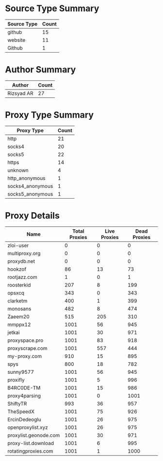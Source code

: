 # Source Type Summary

| Source Type | Count |
|-------------|-------|
| github | 15 |
| website | 11 |
| Github | 1 |


# Author Summary

| Author | Count |
|--------|-------|
| Rizsyad AR | 27 |


# Proxy Type Summary

| Proxy Type | Count |
|------------|-------|
| http | 21 |
| socks4 | 20 |
| socks5 | 22 |
| https | 14 |
| unknown | 4 |
| http_anonymous | 1 |
| socks4_anonymous | 1 |
| socks5_anonymous | 1 |


# Proxy Details

| Name | Total Proxies | Live Proxies | Dead Proxies |
|------|---------------|--------------|---------------|
| zloi-user | 0 | 0 | 0 |
| multiproxy.org | 0 | 0 | 0 |
| proxydb.net | 0 | 0 | 0 |
| hookzof | 86 | 13 | 73 |
| rootjazz.com | 1 | 0 | 1 |
| roosterkid | 207 | 8 | 199 |
| opsxcq | 343 | 0 | 343 |
| clarketm | 400 | 1 | 399 |
| monosans | 482 | 8 | 474 |
| Zaeem20 | 515 | 205 | 310 |
| mmppx12 | 1001 | 56 | 945 |
| jetkai | 1001 | 30 | 971 |
| proxyspace.pro | 1001 | 83 | 918 |
| proxyscrape.com | 1001 | 557 | 444 |
| my-proxy.com | 910 | 15 | 895 |
| spys | 800 | 18 | 782 |
| sunny9577 | 1001 | 56 | 945 |
| proxifly | 1001 | 5 | 996 |
| B4RC0DE-TM | 1001 | 15 | 986 |
| proxy4parsing | 1001 | 0 | 1001 |
| ShiftyTR | 993 | 36 | 957 |
| TheSpeedX | 1001 | 75 | 926 |
| ErcinDedeoglu | 1001 | 26 | 975 |
| openproxylist.xyz | 1001 | 26 | 975 |
| proxylist.geonode.com | 1001 | 30 | 971 |
| proxy-list.download | 1001 | 6 | 995 |
| rotatingproxies.com | 1001 | 1 | 1000 |

